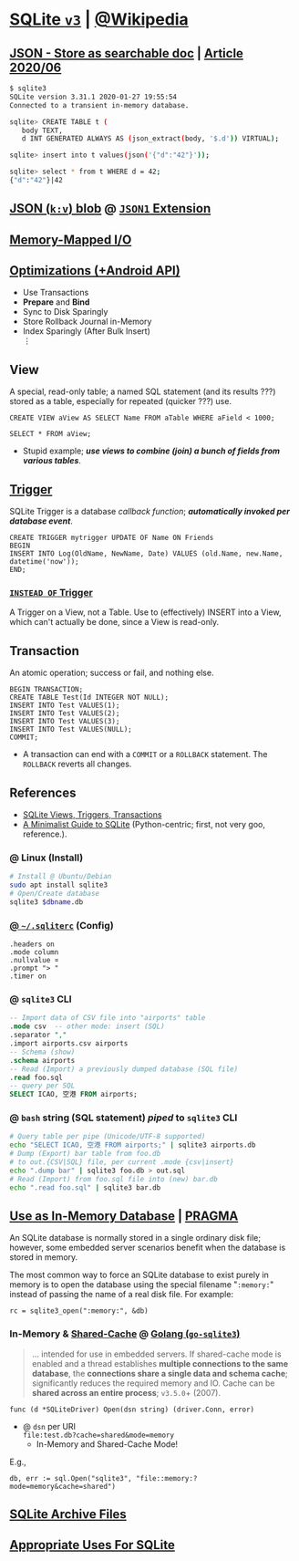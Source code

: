 # [SQLite `v3`](https://www.sqlite.org/index.html "sqlite.org") | [@Wikipedia](https://en.wikipedia.org/wiki/SQLite) 

## [JSON - Store as searchable doc](https://www.sqlite.org/gencol.html "Generated Columns @ sqlite.org") | [Article 2020/06](https://dgl.cx/2020/06/sqlite-json-support "SQLite as a Document Database")

```bash
$ sqlite3
SQLite version 3.31.1 2020-01-27 19:55:54
Connected to a transient in-memory database.

sqlite> CREATE TABLE t (
   body TEXT,
   d INT GENERATED ALWAYS AS (json_extract(body, '$.d')) VIRTUAL);

sqlite> insert into t values(json('{"d":"42"}'));

sqlite> select * from t WHERE d = 42;
{"d":"42"}|42
```

## [JSON (`k:v`) blob](https://news.ycombinator.com/item?id=19277809 "2019 news.ycombinator.com") @ [`JSON1` Extension](https://www.sqlite.org/json1.html "sqlite.org")

## [Memory-Mapped I/O](https://www.sqlite.org/mmap.html)

## [Optimizations (+Android API)](https://www.whoishostingthis.com/compare/sqlite/optimize/ "whoishostingthis.com")

- Use Transactions
- __Prepare__ and __Bind__
- Sync to Disk Sparingly
- Store Rollback Journal in-Memory
- Index Sparingly (After Bulk Insert)  
&vellip;

## View

A special, read-only table; a named SQL statement (and its results ???) stored as a table, especially for repeated (quicker ???) use.

```
CREATE VIEW aView AS SELECT Name FROM aTable WHERE aField < 1000;

SELECT * FROM aView;
```

- Stupid example; ___use views to combine (join) a bunch of fields from various tables___.

## [Trigger](https://www.tutorialspoint.com/sqlite/sqlite_triggers.htm "tutorialspoint.com") 

SQLite Trigger is a database _callback function_; ___automatically invoked per database event___.

```
CREATE TRIGGER mytrigger UPDATE OF Name ON Friends
BEGIN
INSERT INTO Log(OldName, NewName, Date) VALUES (old.Name, new.Name, datetime('now'));
END;
```

### [`INSTEAD OF` Trigger](https://www.sqlitetutorial.net/sqlite-instead-of-triggers/ "sqlitetutorial.net") 

A Trigger on a View, not a Table. Use to (effectively) INSERT into a View, which can't actually be done, since a View is read-only.

## Transaction 

An atomic operation; success or fail, and nothing else.

```
BEGIN TRANSACTION;
CREATE TABLE Test(Id INTEGER NOT NULL);
INSERT INTO Test VALUES(1);
INSERT INTO Test VALUES(2);
INSERT INTO Test VALUES(3);
INSERT INTO Test VALUES(NULL);
COMMIT;
```
 
 - A transaction can end with a `COMMIT` or a `ROLLBACK` statement. The `ROLLBACK` reverts all changes. 

## References

- [SQLite Views, Triggers, Transactions](http://zetcode.com/db/sqlite/viewstriggerstransactions/)
-  [A Minimalist Guide to SQLite](https://tech.marksblogg.com/sqlite3-tutorial-and-guide.html "tech.marksblogg.com 2017") (Python-centric; first, not very goo, reference.).

### @ Linux (Install) 

```bash
# Install @ Ubuntu/Debian
sudo apt install sqlite3
# Open/Create database
sqlite3 $dbname.db
```

### [@ `~/.sqliterc`](file:///c:/HOME/.sqliterc) (Config)

```
.headers on
.mode column
.nullvalue ¤
.prompt "> "
.timer on
```  

### @ `sqlite3` CLI
```sql
-- Import data of CSV file into "airports" table 
.mode csv  -- other mode: insert (SQL)
.separator ","
.import airports.csv airports 
-- Schema (show) 
.schema airports
-- Read (Import) a previously dumped database (SQL file)
.read foo.sql
-- query per SQL
SELECT ICAO, 空港 FROM airports;
```

### @ `bash` string (SQL statement) ___piped___ to `sqlite3` CLI 

```bash
# Query table per pipe (Unicode/UTF-8 supported)
echo "SELECT ICAO, 空港 FROM airports;" | sqlite3 airports.db
# Dump (Export) bar table from foo.db 
# to out.{CSV|SQL} file, per current .mode {csv|insert}
echo ".dump bar" | sqlite3 foo.db > out.sql
# Read (Import) from foo.sql file into (new) bar.db 
echo ".read foo.sql" | sqlite3 bar.db
```

## [Use as In-Memory Database](https://www.sqlite.org/inmemorydb.html "In-Memory Databases @ sqlite.org") | [PRAGMA](https://www.sqlite.org/pragma.html "PRAGMA Statements @ sqlite.org")

An SQLite database is normally stored in a single ordinary disk file; however, some embedded server scenarios benefit when the database is stored in memory.

The most common way to force an SQLite database to exist purely in memory is to open the database using the special filename "`:memory:`" instead of passing the name of a real disk file. For example: 

```
rc = sqlite3_open(":memory:", &db)
```

### In-Memory &amp; [Shared-Cache](https://www.sqlite.org/sharedcache.html "sqlite.org/sharedcache") @ [Golang (`go-sqlite3`)](https://godoc.org/github.com/mattn/go-sqlite3#SQLiteDriver.Open "godoc.org/mattn/go-sqlite3") 

>... intended for use in embedded servers. If shared-cache mode is enabled and a thread establishes __multiple connections to the same database__, the __connections share a single data and schema cache__; significantly reduces the required memory and IO. Cache can be __shared across an entire process__; `v3.5.0`+ (2007).

```golang
func (d *SQLiteDriver) Open(dsn string) (driver.Conn, error)  
```

- @ `dsn` per URI  
`file:test.db?cache=shared&mode=memory`  
    - In-Memory and Shared-Cache Mode!  

E.g., 

```golang 
db, err := sql.Open("sqlite3", "file::memory:?mode=memory&cache=shared")
```

## [SQLite Archive Files](https://www.sqlite.org/sqlar.html "sqlite.org/sqlar")

## [Appropriate Uses For SQLite](https://www.sqlite.org/whentouse.html "sqlite.org")  


&nbsp;  

<!-- 
([MD](___.html "@ browser"))   

-->